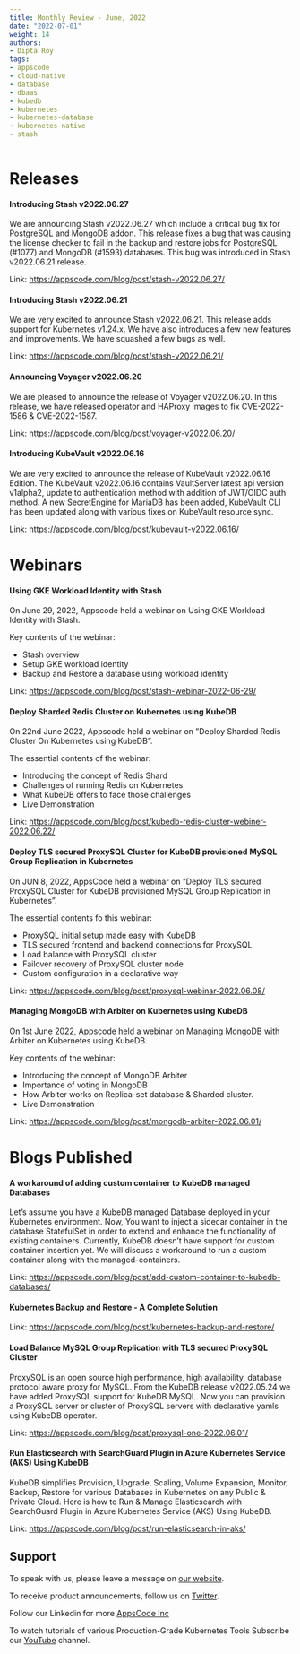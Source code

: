 ```yaml
---
title: Monthly Review - June, 2022
date: "2022-07-01"
weight: 14
authors:
- Dipta Roy
tags:
- appscode
- cloud-native
- database
- dbaas
- kubedb
- kubernetes
- kubernetes-database
- kubernetes-native
- stash
---
```


# Releases


#### Introducing Stash v2022.06.27

 We are announcing Stash v2022.06.27 which include a critical bug fix for PostgreSQL and MongoDB addon. This release fixes a bug that was causing the license checker to fail in the backup and restore jobs for PostgreSQL (#1077) and MongoDB (#1593) databases. This bug was introduced in Stash v2022.06.21 release.

 Link: https://appscode.com/blog/post/stash-v2022.06.27/

#### Introducing Stash v2022.06.21

We are very excited to announce Stash v2022.06.21. This release adds support for Kubernetes v1.24.x. We have also introduces a few new features and improvements. We have squashed a few bugs as well.

Link: https://appscode.com/blog/post/stash-v2022.06.21/

#### Announcing Voyager v2022.06.20

We are pleased to announce the release of Voyager v2022.06.20. In this release, we have released operator and HAProxy images to fix CVE-2022-1586 & CVE-2022-1587.

Link: https://appscode.com/blog/post/voyager-v2022.06.20/

#### Introducing KubeVault v2022.06.16

We are very excited to announce the release of KubeVault v2022.06.16 Edition. The KubeVault v2022.06.16 contains VaultServer latest api version v1alpha2, update to authentication method with addition of JWT/OIDC auth method. A new SecretEngine for MariaDB has been added, KubeVault CLI has been updated along with various fixes on KubeVault resource sync.

Link: https://appscode.com/blog/post/kubevault-v2022.06.16/



# Webinars


#### Using GKE Workload Identity with Stash

On June 29, 2022, Appscode held a webinar on Using GKE Workload Identity with Stash. 

Key contents of the webinar:
- Stash overview
- Setup GKE workload identity
- Backup and Restore a database using workload identity

Link: https://appscode.com/blog/post/stash-webinar-2022-06-29/

#### Deploy Sharded Redis Cluster on Kubernetes using KubeDB

On 22nd June 2022, Appscode held a webinar on ”Deploy Sharded Redis Cluster On Kubernetes using KubeDB”. 

The essential contents of the webinar:
- Introducing the concept of Redis Shard
- Challenges of running Redis on Kubernetes
- What KubeDB offers to face those challenges
- Live Demonstration

Link: https://appscode.com/blog/post/kubedb-redis-cluster-webiner-2022.06.22/

#### Deploy TLS secured ProxySQL Cluster for KubeDB provisioned MySQL Group Replication in Kubernetes

On JUN 8, 2022, AppsCode held a webinar on “Deploy TLS secured ProxySQL Cluster for KubeDB provisioned MySQL Group Replication in Kubernetes”.

The essential contents fo this webinar:
- ProxySQL initial setup made easy with KubeDB
- TLS secured frontend and backend connections for ProxySQL
- Load balance with ProxySQL cluster
- Failover recovery of ProxySQL cluster node
- Custom configuration in a declarative way

Link: https://appscode.com/blog/post/proxysql-webinar-2022.06.08/

#### Managing MongoDB with Arbiter on Kubernetes using KubeDB

On 1st June 2022, Appscode held a webinar on Managing MongoDB with Arbiter on Kubernetes using KubeDB. 

Key contents of the webinar:
- Introducing the concept of MongoDB Arbiter
- Importance of voting in MongoDB
- How Arbiter works on Replica-set database & Sharded cluster.
- Live Demonstration

Link: https://appscode.com/blog/post/mongodb-arbiter-2022.06.01/



# Blogs Published


#### A workaround of adding custom container to KubeDB managed Databases

Let’s assume you have a KubeDB managed Database deployed in your Kubernetes environment. Now, You want to inject a sidecar container in the database StatefulSet in order to extend and enhance the functionality of existing containers. Currently, KubeDB doesn’t have support for custom container insertion yet. We will discuss a workaround to run a custom container along with the managed-containers.

Link: https://appscode.com/blog/post/add-custom-container-to-kubedb-databases/

#### Kubernetes Backup and Restore - A Complete Solution

Link: https://appscode.com/blog/post/kubernetes-backup-and-restore/

#### Load Balance MySQL Group Replication with TLS secured ProxySQL Cluster

ProxySQL is an open source high performance, high availability, database protocol aware proxy for MySQL. 
From the KubeDB release v2022.05.24 we have added ProxySQL support for KubeDB MySQL. Now you can provision a ProxySQL server or cluster of ProxySQL servers with declarative yamls using KubeDB operator.

Link: https://appscode.com/blog/post/proxysql-one-2022.06.01/

#### Run Elasticsearch with SearchGuard Plugin in Azure Kubernetes Service (AKS) Using KubeDB

KubeDB simplifies Provision, Upgrade, Scaling, Volume Expansion, Monitor, Backup, Restore for various Databases in Kubernetes on any Public & Private Cloud. Here is how to Run & Manage Elasticsearch with SearchGuard Plugin in Azure Kubernetes Service (AKS) Using KubeDB.

Link: https://appscode.com/blog/post/run-elasticsearch-in-aks/



## Support

To speak with us, please leave a message on [our website](https://appscode.com/contact/).

To receive product announcements, follow us on [Twitter](https://twitter.com/KubeDB).

Follow our Linkedin for more [AppsCode Inc](https://www.linkedin.com/company/appscode/)

To watch tutorials of various Production-Grade Kubernetes Tools Subscribe our [YouTube](https://youtube.com/@appscode) channel.
